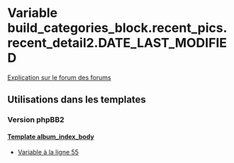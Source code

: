 # Variable build_categories_block.recent_pics.recent_detail2.DATE_LAST_MODIFIED
[Explication sur le forum des forums](http://forum.forumactif.com/t294113-listing-des-variables#build_categories_block.recent_pics.recent_detail2.DATE_LAST_MODIFIED)

## Utilisations dans les templates

### Version phpBB2

#### [Template album_index_body](subsilver/album_index_body.md)
* [Variable à la ligne 55](../subsilver/album_index_body.tpl#L55)